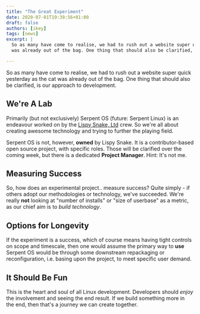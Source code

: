 ```yaml
---
title: "The Great Experiment"
date: 2020-07-01T19:39:56+01:00
draft: false
authors: [ikey]
tags: [news]
excerpt: |
  So as many have come to realise, we had to rush out a website super quick yesterday as the cat
  was already out of the bag. One thing that should also be clarified, is our approach to development...

---
```


So as many have come to realise, we had to rush out a website super quick yesterday as the cat
was already out of the bag. One thing that should also be clarified, is our approach to development.

<!--more-->

## We're A Lab

Primarily (but not exclusively) Serpent OS (future: Serpent Linux) is an endeavour worked on by the
[Lispy Snake, Ltd](https://lispysnake.com) crew. So we're all about creating awesome technology and
trying to further the playing field.

Serpent OS is not, however, **owned** by Lispy Snake. It is a contributor-based open source project,
with specific roles. Those will be clarified over the coming week, but there is a dedicated **Project Manager**.
Hint: It's not me.

## Measuring Success

So, how does an experimental project.. measure success? Quite simply - if others adopt our methodologies or
technology, we've succeeded. We're really **not** looking at "number of installs" or "size of userbase" as
a metric, as our chief aim is to _build technology_.

## Options for Longevity

If the experiment is a success, which of course means having tight controls on scope and timescale, then
one would assume the primary way to **use** Serpent OS would be through some downstream repackaging or
reconfiguration, i.e. basing upon the project, to meet specific user demand.

## It Should Be Fun

This is the heart and soul of all Linux development. Developers should _enjoy_ the involvement and seeing
the end result. If we build something more in the end, then that's a journey we can create together.
